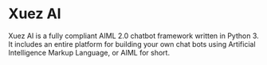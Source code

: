 # Xuez AI

Xuez AI is a fully compliant AIML 2.0 chatbot framework written in Python 3. It includes an entire platform for 
building your own chat bots using Artificial Intelligence Markup Language, or AIML for short. 
